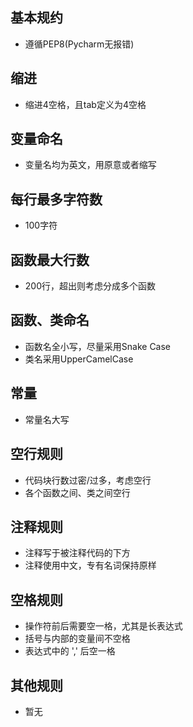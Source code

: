 ## 基本规约
- 遵循PEP8(Pycharm无报错)

## 缩进
- 缩进4空格，且tab定义为4空格

## 变量命名
- 变量名均为英文，用原意或者缩写

## 每行最多字符数
- 100字符

## 函数最大行数
- 200行，超出则考虑分成多个函数

## 函数、类命名
- 函数名全小写，尽量采用Snake Case
- 类名采用UpperCamelCase

## 常量
- 常量名大写

## 空行规则
- 代码块行数过密/过多，考虑空行
- 各个函数之间、类之间空行

## 注释规则
- 注释写于被注释代码的下方
- 注释使用中文，专有名词保持原样

## 空格规则
- 操作符前后需要空一格，尤其是长表达式
- 括号与内部的变量间不空格
- 表达式中的 ',' 后空一格

## 其他规则
- 暂无